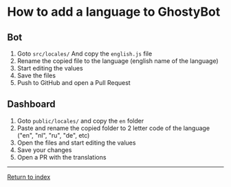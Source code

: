 # How to add a language to GhostyBot

## Bot

1. Goto `src/locales/` And copy the `english.js` file
2. Rename the copied file to the language (english name of the language)
3. Start editing the values
4. Save the files
5. Push to GitHub and open a Pull Request

## Dashboard

1. Goto `public/locales/` and copy the `en` folder
2. Paste and rename the copied folder to 2 letter code of the language ("en", "nl", "ru", "de", etc)
3. Open the files and start editing the values
4. Save your changes
5. Open a PR with the translations

---

[Return to index](README.md)
